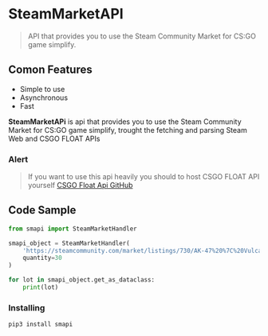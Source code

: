 # SteamMarketAPI
> API that provides you to use the Steam Community Market for CS:GO game simplify.

## Comon Features
- Simple to use
- Asynchronous
- Fast

**SteamMarketAPi** is api that provides you to use the Steam Community Market for CS:GO game simplify, trought the fetching and parsing Steam Web and CSGO FLOAT APIs

### Alert
> If you want to use this api heavily you should to host CSGO FLOAT API yourself
[CSGO Float Api GitHub](https://github.com/csgofloat/inspect)

## Code Sample
``` python
from smapi import SteamMarketHandler

smapi_object = SteamMarketHandler(
    'https://steamcommunity.com/market/listings/730/AK-47%20%7C%20Vulcan%20%28Field-Tested%29',
    quantity=30
)

for lot in smapi_object.get_as_dataclass:
    print(lot)
```

### Installing
``` bash
pip3 install smapi
```

